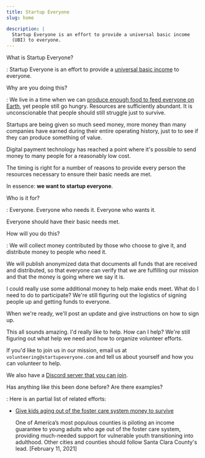 ```yaml
---
title: Startup Everyone
slug: home

description: |
  Startup Everyone is an effort to provide a universal basic income
  (UBI) to everyone.
---
```


What is Startup Everyone?

: Startup Everyone is an effort to provide a [universal basic
  income](https://en.wikipedia.org/wiki/Universal_basic_income) to everyone.

Why are you doing this?

: We live in a time when we can [produce enough food to feed everyone on
  Earth](https://www.researchgate.net/publication/241746569_We_Already_Grow_Enough_Food_for_10_Billion_People_and_Still_Can't_End_Hunger),
  yet people still go hungry. Resources are sufficiently abundant. It is
  unconscionable that people should still struggle just to survive.

  Startups are being given so much seed money, more money than many companies
  have earned during their entire operating history, just to to see if they can
  produce something of value.

  Digital payment technology has reached a point where it's possible to send
  money to many people for a reasonably low cost.

  The timing is right for a number of reasons to provide every person the
  resources necessary to ensure their basic needs are met.

  In essence: **we want to startup everyone**.

Who is it for?

: Everyone. Everyone who needs it. Everyone who wants it.

  Everyone should have their basic needs met.

How will you do this?

: We will collect money contributed by those who choose to give it, and
  distribute money to people who need it.

  We will publish anonymized data that documents all funds that are received
  and distributed, so that everyone can verify that we are fulfilling our
  mission and that the money is going where we say it is.

  I could really use some additional money to help make ends meet. What do I
  need to do to participate? We're still figuring out the logistics of
  signing people up and getting funds to everyone.

  When we're ready, we'll post an update and give instructions on how to sign
  up.

  This all sounds amazing. I'd really like to help. How can I help? We're
  still figuring out what help we need and how to organize volunteer efforts.

  If you'd like to join us in our mission, email us at
  `volunteering@startupeveryone.com` and tell us about yourself and how you
  can volunteer to help.

  We also have a [Discord server that you can
  join](https://discord.gg/8f6b6ydPPq).

Has anything like this been done before? Are there examples?

: Here is an partial list of related efforts:

  * [Give kids aging out of the foster care system money to survive](https://theappeal.org/the-point/give-kids-aging-out-of-the-foster-care-system-money-to-survive/)

    One of America’s most populous counties is piloting an income guarantee to
    young adults who age out of the foster care system, providing much-needed
    support for vulnerable youth transitioning into adulthood. Other cities and
    counties should follow Santa Clara County's lead. [February 11, 2021]
